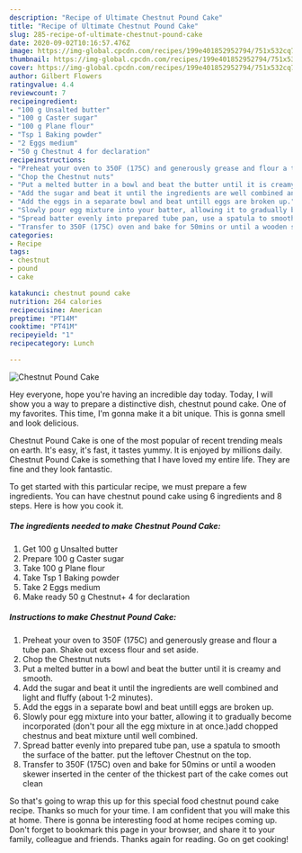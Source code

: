 ```yaml
---
description: "Recipe of Ultimate Chestnut Pound Cake"
title: "Recipe of Ultimate Chestnut Pound Cake"
slug: 285-recipe-of-ultimate-chestnut-pound-cake
date: 2020-09-02T10:16:57.476Z
image: https://img-global.cpcdn.com/recipes/199e401852952794/751x532cq70/chestnut-pound-cake-recipe-main-photo.jpg
thumbnail: https://img-global.cpcdn.com/recipes/199e401852952794/751x532cq70/chestnut-pound-cake-recipe-main-photo.jpg
cover: https://img-global.cpcdn.com/recipes/199e401852952794/751x532cq70/chestnut-pound-cake-recipe-main-photo.jpg
author: Gilbert Flowers
ratingvalue: 4.4
reviewcount: 7
recipeingredient:
- "100 g Unsalted butter"
- "100 g Caster sugar"
- "100 g Plane flour"
- "Tsp 1 Baking powder"
- "2 Eggs medium"
- "50 g Chestnut 4 for declaration"
recipeinstructions:
- "Preheat your oven to 350F (175C) and generously grease and flour a tube pan. Shake out excess flour and set aside."
- "Chop the Chestnut nuts"
- "Put a melted butter in a bowl and beat the butter until it is creamy and smooth."
- "Add the sugar and beat it until the ingredients are well combined and light and fluffy (about 1-2 minutes)."
- "Add the eggs in a separate bowl and beat untill eggs are broken up."
- "Slowly pour egg mixture into your batter, allowing it to gradually become incorporated (don&#39;t pour all the egg mixture in at once.)add chopped chestnus and beat mixture until well combined."
- "Spread batter evenly into prepared tube pan, use a spatula to smooth the surface of the batter. put the leftover Chestnut on the top."
- "Transfer to 350F (175C) oven and bake for 50mins or until a wooden skewer inserted in the center of the thickest part of the cake comes out clean"
categories:
- Recipe
tags:
- chestnut
- pound
- cake

katakunci: chestnut pound cake 
nutrition: 264 calories
recipecuisine: American
preptime: "PT14M"
cooktime: "PT41M"
recipeyield: "1"
recipecategory: Lunch

---
```



![Chestnut Pound Cake](https://img-global.cpcdn.com/recipes/199e401852952794/751x532cq70/chestnut-pound-cake-recipe-main-photo.jpg)

Hey everyone, hope you're having an incredible day today. Today, I will show you a way to prepare a distinctive dish, chestnut pound cake. One of my favorites. This time, I'm gonna make it a bit unique. This is gonna smell and look delicious.



Chestnut Pound Cake is one of the most popular of recent trending meals on earth. It's easy, it's fast, it tastes yummy. It is enjoyed by millions daily. Chestnut Pound Cake is something that I have loved my entire life. They are fine and they look fantastic.


To get started with this particular recipe, we must prepare a few ingredients. You can have chestnut pound cake using 6 ingredients and 8 steps. Here is how you cook it.

<!--inarticleads1-->

##### The ingredients needed to make Chestnut Pound Cake:

1. Get 100 g Unsalted butter
1. Prepare 100 g Caster sugar
1. Take 100 g Plane flour
1. Take Tsp 1 Baking powder
1. Take 2 Eggs medium
1. Make ready 50 g Chestnut+ 4 for declaration




<!--inarticleads2-->

##### Instructions to make Chestnut Pound Cake:

1. Preheat your oven to 350F (175C) and generously grease and flour a tube pan. Shake out excess flour and set aside.
1. Chop the Chestnut nuts
1. Put a melted butter in a bowl and beat the butter until it is creamy and smooth.
1. Add the sugar and beat it until the ingredients are well combined and light and fluffy (about 1-2 minutes).
1. Add the eggs in a separate bowl and beat untill eggs are broken up.
1. Slowly pour egg mixture into your batter, allowing it to gradually become incorporated (don&#39;t pour all the egg mixture in at once.)add chopped chestnus and beat mixture until well combined.
1. Spread batter evenly into prepared tube pan, use a spatula to smooth the surface of the batter. put the leftover Chestnut on the top.
1. Transfer to 350F (175C) oven and bake for 50mins or until a wooden skewer inserted in the center of the thickest part of the cake comes out clean




So that's going to wrap this up for this special food chestnut pound cake recipe. Thanks so much for your time. I am confident that you will make this at home. There is gonna be interesting food at home recipes coming up. Don't forget to bookmark this page in your browser, and share it to your family, colleague and friends. Thanks again for reading. Go on get cooking!
